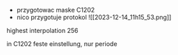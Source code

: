 - przygotowac maske C1202
- nico przygotuje protokol
![[2023-12-14_11h15_53.png]]

highest interpolation 256


in C1202 feste einstellung, nur periode 